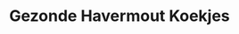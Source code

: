 ---
title: Gezonde Havermout Koekjes
description: Suikervrije koekjes perfect als tussendoortje
image: https://images.unsplash.com/photo-1499636136210-6f4ee915583e
categories: [Snacks, Vegetarisch]
tijd: 25
portions: 15
ingredients:
  - 200g havermout
  - 2 rijpe bananen
  - 50g rozijnen
  - 1 el kaneel
  - 2 el pindakaas
  - 1 el honing
instructions:
  - Verwarm oven voor op 180°C.
  - Prak bananen fijn.
  - Meng alle ingrediënten tot een stevig deeg.
  - Vorm 15 koekjes op bakpapier.
  - Bak 15-20 minuten goudbruin.
---